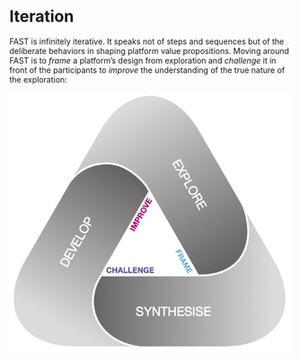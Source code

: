 # Iteration

FAST is infinitely iterative. It speaks not of steps and sequences but of the deliberate behaviors in shaping platform value propositions. Moving around FAST is to _frame_ a platform’s design from exploration and _challenge_ it in front of the participants to _improve_ the understanding of the true nature of the exploration:

![FAST Infinite Iteration](../.gitbook/assets/fast-model-tris-rounded%20%282%29.jpg)

## 

